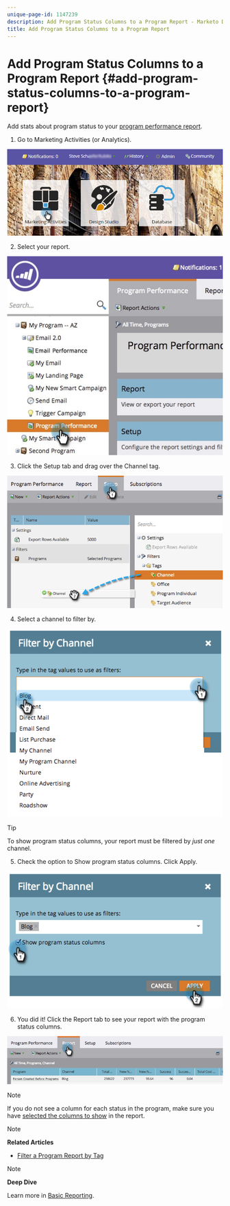 ```yaml
---
unique-page-id: 1147239
description: Add Program Status Columns to a Program Report - Marketo Docs - Product Documentation
title: Add Program Status Columns to a Program Report
---
```


# Add Program Status Columns to a Program Report {#add-program-status-columns-to-a-program-report}

Add stats about program status to your [program performance report](create-a-program-performance-report.md).

1. Go to Marketing Activities (or Analytics). 

![](assets/login-marketing-activities-2.png)

2. Select your report.

![](assets/emailperformance.jpg)

3. Click the Setup tab and drag over the Channel tag.

![](assets/image2014-9-23-16-3a26-3a38.png)

4. Select a channel to filter by.

![](assets/image2014-9-23-16-3a26-3a48.png)

>[!TIP]
>
>To show program status columns, your report must be filtered by *just one* channel.

5. Check the option to Show program status columns. Click Apply.

![](assets/image2014-9-23-16-3a26-3a53.png)

6. You did it! Click the Report tab to see your report with the program status columns.

![](assets/programreport.jpg)

>[!NOTE]
>
>If you do not see a column for each status in the program, make sure you have [selected the columns to show](../../../../product-docs/reporting/basic-reporting/editing-reports/select-report-columns.md) in the report.

>[!NOTE]
>
>**Related Articles**
>
>* [Filter a Program Report by Tag](filter-a-program-report-by-tag.md)
>

>[!NOTE]
>
>**Deep Dive**
>
>Learn more in [Basic Reporting](http://docs.marketo.com/display/docs/basic+reporting).

